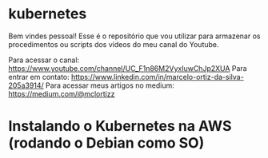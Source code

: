 # kubernetes

Bem vindes pessoal! Esse é o repositório que vou utilizar para armazenar os procedimentos ou scripts dos vídeos do meu canal do Youtube.

Para acessar o canal: https://www.youtube.com/channel/UC_F1n86M2VyxIuwChJp2XUA
Para entrar em contato: https://www.linkedin.com/in/marcelo-ortiz-da-silva-205a3914/
Para acessar meus artigos no medium: https://medium.com/@mclortizz

# Instalando o Kubernetes na AWS (rodando o Debian como SO)
